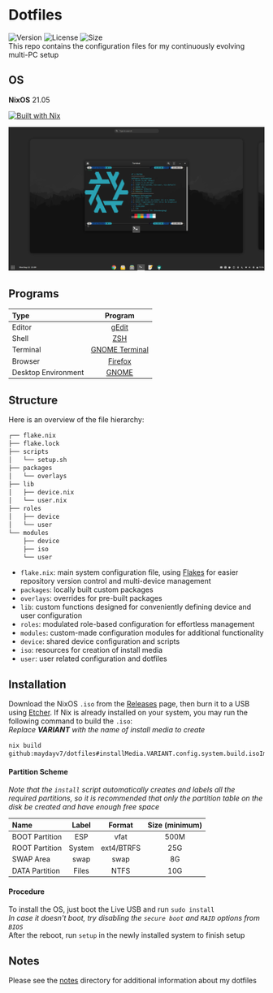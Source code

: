 # Dotfiles
![Version](https://img.shields.io/github/v/release/maydayv7/dotfiles?include_prereleases&label=version&style=flat-square&logo=github) ![License](https://img.shields.io/github/license/maydayv7/dotfiles?color=dgreen&style=flat-square) ![Size](https://img.shields.io/github/repo-size/maydayv7/dotfiles?color=red&label=size&style=flat-square)  
This repo contains the configuration files for my continuously evolving multi-PC setup

## OS
**NixOS** 21.05  

[![Built with Nix](https://builtwithnix.org/badge.svg)](https://builtwithnix.org)

![](./notes/resources/desktop.png)

## Programs
| Type                | Program                     |
| :------------------ | :-------------------------: |
| Editor              | [gEdit](https://wiki.gnome.org/Apps/Gedit) |
| Shell               | [ZSH](https://www.zsh.org) |
| Terminal            | [GNOME Terminal](https://gitlab.gnome.org/GNOME/gnome-terminal) |
| Browser             | [Firefox](https://www.mozilla.org/en-US/firefox/) |
| Desktop Environment | [GNOME](https://www.gnome.org) |

## Structure

Here is an overview of the file hierarchy:

```
┌── flake.nix
├── flake.lock
├── scripts
│   └── setup.sh
├── packages
│   └── overlays
├── lib
│   ├── device.nix
│   └── user.nix
├── roles
│   ├── device
│   └── user
└── modules
    ├── device
    ├── iso
    └── user
```

- `flake.nix`: main system configuration file, using [Flakes](https://nixos.wiki/wiki/Flakes) for easier repository version control and multi-device management
- `packages`: locally built custom packages
- `overlays`: overrides for pre-built packages
- `lib`: custom functions designed for conveniently defining device and user configuration
- `roles`: modulated role-based configuration for effortless management
- `modules`: custom-made configuration modules for additional functionality
- `device`: shared device configuration and scripts
- `iso`: resources for creation of install media
- `user`: user related configuration and dotfiles

## Installation
Download the NixOS `.iso` from the [Releases](https://github.com/maydayv7/dotfiles/releases/latest) page, then burn it to a USB using [Etcher](https://www.balena.io/etcher/). If Nix is already installed on your system, you may run the following command to build the `.iso`:  
*Replace* ***VARIANT*** *with the name of install media to create*
```
nix build github:maydayv7/dotfiles#installMedia.VARIANT.config.system.build.isoImage
```

#### Partition Scheme
*Note that the `install` script automatically creates and labels all the required partitions, so it is recommended that only the partition table on the disk be created and have enough free space*

| Name           | Label  | Format     | Size (minimum) |
| :------------- | :----: | :--------: | :------------: |
| BOOT Partition | ESP    | vfat       | 500M           |
| ROOT Partition | System | ext4/BTRFS | 25G            |
| SWAP Area      | swap   | swap       | 8G             |
| DATA Partition | Files  | NTFS       | 10G            |

#### Procedure
To install the OS, just boot the Live USB and run `sudo install`  
*In case it doesn't boot, try disabling the `secure boot` and `RAID` options from `BIOS`*  
After the reboot, run `setup` in the newly installed system to finish setup

## Notes
Please see the [notes](./notes/README.md) directory for additional information about my dotfiles
